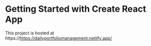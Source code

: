 # Getting Started with Create React App

This project is hosted at https://https://dailyportfoliomanagement.netlify.app/
